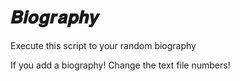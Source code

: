 # 𝑩𝒊𝒐𝒈𝒓𝒂𝒑𝒉𝒚
Execute this script to your random biography

If you add a biography! Change the text file numbers!
